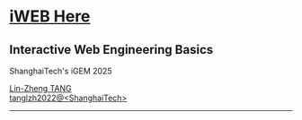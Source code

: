 # [iWEB Here](/)

## Interactive Web Engineering Basics

ShanghaiTech's iGEM 2025

[Lin-Zheng TANG](https://zivmax.top)  
[tanglzh2022@\<ShanghaiTech\>](mailto:tanglzh2022@shanghaitech.edu.cn)

---
